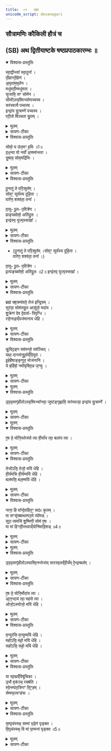 ```yaml
---
title:  ०१   ग्रहाः
unicode_script: devanagari
---
```

## सौत्रामणिः कौकिली हौत्रं च


## (SB) अथ द्वितीयाष्टके षष्ठप्रपाठकारम्भः ॥
<details open><summary>विश्वास-प्रस्तुतिः</summary>

स्वा॒द्वीन्त्वा᳚ स्वा॒दुना᳚ ।  
ती॒व्रान्ती॒व्रेण॑ ।  
अ॒मृता॑म॒मृते॑न ।  
मधु॑मती॒म्मधु॑मता ।  
सृ॒जामि॒ सꣳ सोमे॑न ।  
सोमो᳚ऽस्य॒श्विभ्या᳚म्पच्यस्व ।  
सर॑स्वत्यै पच्यस्व ।  
इन्द्रा॑य सु॒त्राम्णे॑ पच्यस्व ।  
परी॒तो षि॑ञ्चता सु॒तम् ।  
</details>

<details><summary>मूलम्</summary>

स्वा॒द्वीन्त्वा᳚ स्वा॒दुना᳚ ।  
ती॒व्रान्ती॒व्रेण॑ ।  
अ॒मृता॑म॒मृते॑न ।  
मधु॑मती॒म्मधु॑मता ।  
सृ॒जामि॒ सꣳ सोमे॑न ।  
सोमो᳚ऽस्य॒श्विभ्या᳚म्पच्यस्व ।  
सर॑स्वत्यै पच्यस्व ।  
इन्द्रा॑य सु॒त्राम्णे॑ पच्यस्व ।  
परी॒तो षि॑ञ्चता सु॒तम् ।  
</details>

<details><summary>सायण-टीका</summary>

यस्य निश्श्वसितं वेदा यो वेदेभ्योऽखिलं जगत् ।  
निर्ममे तमहं वन्दे विद्यातीर्थमहेश्वरम् ॥ १ ॥   

उपहोमार्थमन्त्राणां पञ्चमे शेष इरितः ।  
षष्ठे प्रपाठके सौत्रामणिः कौकिल्युदीर्यते ॥ २ ॥   


1तत्र प्रथमानुवाके ग्रहा उच्यन्ते । कल्पः - 'सुरायास्संधानकाले तोक्मैर्मासरेण नग्नहुना च सुरां संसृज्य' इति । अङ्कुरिता व्रीहयवस्तोक्माः । ईषत्तप्तानां यवानां चूर्णं द्विविधं सूक्ष्मं स्थूलं च । तत्र सूक्ष्मं चूर्णं दध्ना तक्रेण वा मिश्रितं दर्भैः प्रच्छन्नं मासरमित्युच्यते । स्थूलं चूर्णं तु मन्थेन मिश्रितं दर्भैः प्रच्छन्नं नग्नहुरित्युच्यते । तैस्तोक्ममासरनग्नहुभिः सुरायाः संसर्जनार्थं स्वाद्वीं त्वेति मन्त्रः - हे सुरे! स्वाद्वीं त्वा स्वादुना सोमेन संसृजामि । अत्र सोमशब्देन पूर्वोक्तं तोक्ममासरनग्नहुशब्दाभिधेयद्रव्यत्रयमुपलक्ष्यते । सोमस्यौषधिराजत्वेन तदुपलक्षणं कर्तुं शक्यम् । कीदृशीं त्वां? तीव्रां उग्रगन्धां अमृतां अमृतवदाप्यायनकरीम् । अत एव बलविर्दादीनाप्याययितुं पाययन्ति । मधुमतीं माधुर्येणोपेताम् । कीदृशेन सोमेन? तीव्रेण वमनाद्युपयुक्तौषधित्वेन सोमस्य तीव्रत्वम् । अमृतेन 'अपाम सोमममृता अभूम' इति श्रुतेरमृतत्वप्रापकेण । मधुमता माधुर्ययुक्तेन । एवंविधसोमरूपतया भावितैस्तोक्मादिभिर्युक्तत्वात्त्वं सोमोऽसि । तस्माद्देवतात्रयार्थं त्वं पच्यस्व सुत्राम्णे सुष्ठु रक्षकाय ॥
</details>

<details open><summary>विश्वास-प्रस्तुतिः</summary>

सोमो॒ य उ॑त्त॒मꣳ ह॒विः ॥1॥  
द॒ध॒न्वा यो नर्यो॑ अ॒फ्स्व॑न्तरा ।  
सु॒षाव॒ सोम॒मद्रि॑भिः ।  
</details>

<details><summary>मूलम्</summary>

सोमो॒ य उ॑त्त॒मꣳ ह॒विः ॥1॥  
द॒ध॒न्वा यो नर्यो॑ अ॒फ्स्व॑न्तरा ।  
सु॒षाव॒ सोम॒मद्रि॑भिः ।  
</details>

<details><summary>सायण-टीका</summary>

2कल्पः - 'सक्तूनां तृतीयेन परिकीर्य परीतो षिञ्चता सुतमित्येकस्या गोर्दुग्धेन परिषिच्य' इति । श्यामाकसक्तूंस्त्रेधा वि भज्य तृतीयांशं सुरायामुपरि विकीर्य तदुपरि दुग्धपरिषेचनार्थोऽयं मन्त्रः - यः सोमलतात्मकः तदेवेदमुत्तमं हविः तदत्र सुतमभिषुतं इतः अस्मात्क्षीरात् परितः सिक्तमभूत् । यः सोमः नर्यो नराणां यजमानानां हितस्सन् अप्स्वन्तरा द्रवद्रवेषु मध्ये आ समन्तात् दधन्वा स्वादुत्वं धारयति, तं सोमं अद्रिभिः उपांशुसवनप्रभृतिभिः पाषाणैः सुषाव यजमानोऽभिषुतवान् ॥
</details>

<details open><summary>विश्वास-प्रस्तुतिः</summary>

पु॒नातु॑ ते परि॒स्रुत᳚म् ।  
सोम॒ꣳ॒ सूर्य॑स्य दुहि॒ता ।  
वारे॑ण॒ शश्व॑ता॒ तना᳚ ।  


वा॒युᳶ पू॒तᳶ प॒वित्रे॑ण ।  
प्राङ्ख्सोमो॒ अति॑द्रुतः ।  
इन्द्र॑स्य॒ युज्य॒स्सखा᳚ ।  
</details>

<details><summary>मूलम्</summary>

पु॒नातु॑ ते परि॒स्रुत᳚म् ।  
सोम॒ꣳ॒ सूर्य॑स्य दुहि॒ता ।  
वारे॑ण॒ शश्व॑ता॒ तना᳚ ।  


वा॒युᳶ पू॒तᳶ प॒वित्रे॑ण ।  
प्राङ्ख्सोमो॒ अति॑द्रुतः ।  
इन्द्र॑स्य॒ युज्य॒स्सखा᳚ ।  
</details>

<details><summary>सायण-टीका</summary>

3यदुक्तं सूत्रकारेण - 'आज्यमुत्पूय पय उत्पुनाति प्राङ्सोमो अतिद्रुत इति सोमवामिनः, प्रत्यङ्सोमो अतिद्रुत इति सोमातिपवितस्य' इति । तत्र सोमवामिनो मन्त्रमाह - हे इन्द्र! ते त्वदर्थं सूर्यस्य दुहिता पयः पावयन्ती सूर्यस्य संबन्धिनी दुहितृस्थानीया दीप्तिः स्रुतं द्रवीभूतं सोमं सोमत्वेन भावितं पयोद्रव्यं वारेण वालजन्येन पवित्रेण पुनातु शोधयतु । क्रीदृशेन वारेण? शश्वता शाश्वतेन दृढेन तना विस्तीर्णेन तादृशेनानेन पवित्रेण पूतः सोमः पयोरूपो वायुवच्छीघ्रगामी भूत्वा प्राङ् ऊर्ध्वं निर्गतः । कीदृशः सोमः? इन्द्रस्य युज्यो योग्यः सखा। तादृशोऽयं सोमः शुद्धो भवत्वित्यर्थः । यः पूर्वं सोमयागं कृत्वा वान्तिं कृतवांस्तस्येदानीं सौत्रामण्यां पयश्शोधनार्थोऽयं मन्त्रः ॥
</details>

<details open><summary>विश्वास-प्रस्तुतिः</summary>

- {पु॒नातु॑ ते परि॒स्रुत᳚म् ।सोम॒ꣳ॒ सूर्य॑स्य दुहि॒ता ।  
वारे॑ण॒ शश्व॑ता॒ तना᳚ ।}  

वा॒युᳶ पू॒तᳶ प॒वित्रे॑ण ।  
प्र॒त्यङ्ख्सोमो॒ अति॑द्रुतः ॥2॥
इन्द्र॑स्य॒ युज्य॒स्सखा᳚ ।  
</details>

<details><summary>मूलम्</summary>

- {पु॒नातु॑ ते परि॒स्रुत᳚म् ।सोम॒ꣳ॒ सूर्य॑स्य दुहि॒ता ।  
वारे॑ण॒ शश्व॑ता॒ तना᳚ ।}  

वा॒युᳶ पू॒तᳶ प॒वित्रे॑ण ।  
प्र॒त्यङ्ख्सोमो॒ अति॑द्रुतः ॥2॥
इन्द्र॑स्य॒ युज्य॒स्सखा᳚ ।  
</details>

<details><summary>सायण-टीका</summary>

4यस्य तु पुरा सोमो जीर्णः सोऽयं सोमातिपवितः । यद्वा - यस्य सोमोऽधोद्वारेण निर्गतः सोऽयं सोमातिपवितः तस्य पयश्शोधनार्थं मन्त्रमाह - अत्र 'पुनातु ते परिस्रुतम्' इति पूर्वभागोऽनुषज्यते । प्रत्यङ् अतिद्रुतः अधोनिर्गतः । अन्यत्पूर्ववद्य्वाख्येयम् ॥
</details>

<details open><summary>विश्वास-प्रस्तुतिः</summary>

ब्रह्म॑ ख्ष॒त्रम्प॑वते॒ तेज॑ इन्द्रि॒यम् ।  
सुर॑या॒ सोम॑स्सु॒त आसु॑तो॒ मदा॑य ।  
शु॒क्रेण॑ देव दे॒वता᳚ᳶ पिपृग्धि ।  
रसे॒नान्न॒य्ँयज॑मानाय धेहि ।  
</details>

<details><summary>मूलम्</summary>

ब्रह्म॑ ख्ष॒त्रम्प॑वते॒ तेज॑ इन्द्रि॒यम् ।  
सुर॑या॒ सोम॑स्सु॒त आसु॑तो॒ मदा॑य ।  
शु॒क्रेण॑ देव दे॒वता᳚ᳶ पिपृग्धि ।  
रसे॒नान्न॒य्ँयज॑मानाय धेहि ।  
</details>

<details><summary>सायण-टीका</summary>

5कल्पः - 'ब्रह्म क्षत्रं पवत इति सुरां प्रतिप्रस्थाता' इति । पुनातीत्यनुवर्तते । ब्राह्मणजातिः क्षत्रियजातिश्च तेजःकारणमिन्द्रियवृद्धिकारणं चेदं द्रव्यं पवते पुनाति । अनया सुरया सह सोमः सुत उत्पादितः । मदाय देवानां मदार्थं आसुतः सर्वतोऽभिषुतश्च । हे सोमदेव! तव शुक्रेण निर्मलेन रसेन देवताः पिपृग्धि संपृक्ताः कुरु । यजमानाय चान्नं संपादय ॥
</details>

<details open><summary>विश्वास-प्रस्तुतिः</summary>

कु॒विद॒ङ्ग यव॑मन्तो॒ यव॑ञ्चित् ।  
यथा॒ दान्त्य॑नुपू॒र्वव्ँवि॒यूय॑ ।  
इ॒हेहै॑षाङ्कृणुत॒ भोज॑नानि ।  
ये ब॒र्हिषो॒ नमो॑वृक्ति॒न्न ज॒ग्मुः ।  
</details>

<details><summary>मूलम्</summary>

कु॒विद॒ङ्ग यव॑मन्तो॒ यव॑ञ्चित् ।  
यथा॒ दान्त्य॑नुपू॒र्वव्ँवि॒यूय॑ ।  
इ॒हेहै॑षाङ्कृणुत॒ भोज॑नानि ।  
ये ब॒र्हिषो॒ नमो॑वृक्ति॒न्न ज॒ग्मुः ।  
</details>

<details><summary>सायण-टीका</summary>

6कल्पः - "अध्वर्युः पयोग्रहान्गृह्णाति कुविदङ्गेति सर्वेषामेका पुरोरुक्, एका पुरोनुवाक्या, एकः प्रैषः, एका याज्या, 'उपयामगृहीतोऽस्यश्विभ्यां त्वा जुष्टं गृह्नामि' इति गृहीत्वा यवसक्तुभिः श्रीत्वा पवित्रेण परिमृज्य 'एष ते योनिस्तेजसे त्वा' इति सादयित्वा 'उपयामगृहीतोऽसि सरस्वत्यै त्वा जुष्टं गृह्नामि' इति गृहीत्वा गोधूमसक्तुभिः श्रीत्वा पवित्रेण परिमृज्य 'एष ते योनिर्वीर्याय त्वा' इति सादयित्वा 'उपयामगृहीतोऽसीन्द्राय त्वा सुत्राम्णे जुष्टं गृह्णामि' इति गृहीत्वोपवाकसक्तुभिः श्रीत्वा पवित्रेण परिमृज्य 'एष ते योनिर्बलाय त्वा' इति सादयित्वा" इति । तत्र पुरोरुचमाह - अङ्गशब्दः प्रियसंबोधनवाचकः । हे प्रियाः! अश्विसरस्वतिसुत्रामेन्द्राः! ये यज्वानो बर्हिषो यागस्य नमोवृक्तिं नमस्कारविनाशनं न जग्मुः न प्रापुः । किंतु अत्यन्तश्रद्धालवोऽनुतिष्ठन्ति तेषामेषा यजतां हविर्विषयाणि भोजनानि इहेह कृणुत । ग्रहणपात्राणामनेकत्वाद्वीप्सा । तत्रोपमानमुच्यते - कुविच्छब्दो बह्वर्थवाची । चिच्छब्दस्समुच्चये । यथा लोके यवमन्तो यवादिधान्योपेताः कृषिकाः कुवित् यवं चित् बहुलं यवं अन्यानि च गोधूमप्रियङ्ग्वादिधान्यानि अनुपूर्वं तत्तत्परिपाकानुक्रमेण वियूय विधूम विशेषेण इदं पक्वमिदमपक्वमिति पृथक्कृत्य दान्ति लुनन्ति तथा यूयमपि नमस्कारादिरहितो नास्तिकोऽयं यज्वा श्रद्धालुरयं यज्वेति विविच्य श्रद्धालोर्हवींषि भुङ्ग्ध्वम् ॥
</details>


<details><summary>मूलम्</summary>

उ॒प॒या॒मगृ॑हीतोऽस्य॒श्विभ्या᳚न्त्वा॒ जुष्ट॑ङ्गृह्णामि ॥3॥  
सर॑स्वत्या॒ इन्द्रा॑य सु॒त्राम्णे᳚ ।  
</details>

<details open><summary>विश्वास-प्रस्तुतिः</summary>

उ॒प॒या॒मगृ॑हीतोऽस्य॒श्विभ्या᳚न्त्वा॒ जुष्ट॑ङ्गृह्णामि॒ सर॑स्वत्या॒ इन्द्रा॑य सु॒त्राम्णे᳚ ।  
</details>

<details><summary>मूलम्</summary>

उ॒प॒या॒मगृ॑हीतोऽस्य॒श्विभ्या᳚न्त्वा॒ जुष्ट॑ङ्गृह्णामि॒ सर॑स्वत्या॒ इन्द्रा॑य सु॒त्राम्णे᳚ ।  
</details>

<details><summary>सायण-टीका</summary>

7-9अथ ग्रहणमन्त्रानाह - उपयामशब्दः पृथिवीकार्यदारुपात्रवाची । 'इयं वा उपयामः' इति श्रुतेः । पयोरूपद्रव्यविशेष! त्वमुपयामेन गृहीतोऽसि अश्विदेवार्थं त्वामिह पात्रे गृह्णामि । सरस्वतीमन्त्रे पूर्वोत्तरभागावनुषञ्जनीयौ । तथा सुत्राममन्त्रेऽपि ॥
</details>


<details><summary>मूलम्</summary>

ए॒ष ते॒ योनि॒स्तेज॑से त्वा ।  
वी॒र्या॑य त्वा॒ बला॑य त्वा ।  
</details>

<details open><summary>विश्वास-प्रस्तुतिः</summary>

ए॒ष ते॒ योनि॒स्तेज॑से त्वा वी॒र्या॑य त्वा॒ बला॑य त्वा ।  
</details>

<details><summary>मूलम्</summary>

ए॒ष ते॒ योनि॒स्तेज॑से त्वा वी॒र्या॑य त्वा॒ बला॑य त्वा ।  
</details>

<details><summary>सायण-टीका</summary>

10-12अथ सादनमन्त्रानाह - हे आश्विनग्रह! एष खरप्रदेशः ते तव स्थानम् । अस्मिन् स्थाने तेजस्सिद्ध्यर्थं त्वां सादयामीति शेषः । वीर्यबलमन्त्रयोरप्येष ते योनिरित्यनुवर्तते । हे सारस्वतग्रह! वीर्यवृद्धये त्वामिह सादयामि । हे सुत्रामग्रह! ब्लवृद्धये त्वामिह सादयामि ॥
</details>

<details open><summary>विश्वास-प्रस्तुतिः</summary>

तेजो॑ऽसि॒ तेजो॒ मयि॑ धेहि ।  
वी॒र्य॑मसि वी॒र्य॑म्मयि॑ धेहि ।  
बल॑मसि॒ बल॒म्मयि॑ धेहि ।  
</details>

<details><summary>मूलम्</summary>

तेजो॑ऽसि॒ तेजो॒ मयि॑ धेहि ।  
वी॒र्य॑मसि वी॒र्य॑म्मयि॑ धेहि ।  
बल॑मसि॒ बल॒म्मयि॑ धेहि ।  
</details>

<details><summary>सायण-टीका</summary>

13-15कल्पः - 'उत्तरैर्यथालिङ्गमुपतिष्ठते' इति । ग्रहत्रयं क्रमेण संबोध्य योजनीयम् ॥
</details>

<details open><summary>विश्वास-प्रस्तुतिः</summary>

नाना॒ हि वा᳚न्दे॒वहि॑त॒ꣳ॒ सद॑ᳵ कृ॒तम् ।  
मा सꣳसृ॑ख्षाथाम्पर॒मे व्यो॑मन्न् ।  
सुरा॒ त्वमसि॑ शु॒ष्मिणी॒ सोम॑ ए॒षः ।  
मा मा॑ हिꣳसी॒स्स्वाय्ँयोनि॑मावि॒शन्न् ॥4॥  
</details>

<details><summary>मूलम्</summary>

नाना॒ हि वा᳚न्दे॒वहि॑त॒ꣳ॒ सद॑ᳵ कृ॒तम् ।  
मा सꣳसृ॑ख्षाथाम्पर॒मे व्यो॑मन्न् ।  
सुरा॒ त्वमसि॑ शु॒ष्मिणी॒ सोम॑ ए॒षः ।  
मा मा॑ हिꣳसी॒स्स्वाय्ँयोनि॑मावि॒शन्न् ॥4॥  
</details>

<details><summary>सायण-टीका</summary>

16कल्पः - "सुरायां वाल आनीयमानायां धारायाः प्रतिप्रस्थाता सुराग्रहान्गृह्णाति 'नाना हि वां देवहितं सदः कृतम्' इति सर्वेषामेका पुरोरुगेका पुरोनुवाक्यैकः प्रैष एका याज्योपयामगृहीतोऽस्याश्विनं तेजोऽश्विभ्यां त्वा जुष्टं गृह्णामीति गृहीत्वा पवित्रेण परिमृज्यैष ते योनिर्मोदाय त्वेति सादयत्युपयामगृहीतोऽसि सारस्वतं वीर्यं सरस्वत्यै त्वा जुष्टं गृह्णामीति गृहीत्वा पवित्रेण परिमृज्यैष ते योनिरानन्दाय त्वेति सादयत्युपयामगृहीतोऽस्यैन्द्रं बलमिन्द्राय त्वा सुत्राम्णे जुष्टं गृह्णामीति गृहीत्वा पवित्रेण परिमृज्यैष ते योनिर्महसे त्वेति सादयति" इति । तत्र पुरोरुचमाह - हे सुरे! हे सोम! वां युवायोः नाना पृथग्भूतं सदः स्थानं देवेभ्यो हितं कृतं संपादितं तस्मात्तौ युवां मा संसृक्षाथां परमे व्योमन् उत्कृष्टे मदीयरक्षणे निमित्तभूते सति परस्परसंसृष्टौ मा भूतम् । हे गृह्यमाणद्रव्यविशेष! त्वं शुष्मिणी बलवती सुराऽसि । एष तु सोमः शान्तात्मा ततश्च युवयोः संसर्गो न युज्यते । हे सोम! स्वां योनिं मृदूदररूपं स्वस्थानमाविशन् मां सोमस्य पातारं मा हिंसीः ॥
</details>


<details><summary>मूलम्</summary>

उ॒प॒या॒मगृ॑हीतोऽस्याश्वि॒नन्तेजः॑ ।  
सा॒र॒स्व॒तव्ँवी॒र्य᳚म् ।  
ऐ॒न्द्रम्बल᳚म् ।  
</details>

<details open><summary>विश्वास-प्रस्तुतिः</summary>

उ॒प॒या॒मगृ॑हीतोऽस्याश्वि॒नन्तेज॑स्  सारस्व॒तव्ँवी॒र्य᳚म् ऐ॒न्द्रम्बल᳚म् ।  
</details>

<details><summary>मूलम्</summary>

उ॒प॒या॒मगृ॑हीतोऽस्याश्वि॒नन्तेज॑स्  सारस्व॒तव्ँवी॒र्य᳚म् ऐ॒न्द्रम्बल᳚म् ।  
</details>

<details><summary>सायण-टीका</summary>

17-19अथ ग्रहणमन्त्रानाह - हे द्रव्यविशेष! त्वदीयरक्षणे निमित्तभूते सति परस्परसंसृष्टौ मा भूतम् । हे गृह्यमाणद्रव्य! उपयामेन गृहीतोऽसि । तदिदं तव स्वरूपमश्विसंबन्धि तेजः । अतोऽश्विम्यां त्वा जुष्टं गृह्णामीति शेषः । एवं सारस्वतमन्त्रः ऐन्द्रमन्त्रश्च सूत्रोक्तक्रमेणानुषङ्गशेषपूरणाभ्यां योजनीयः ॥
</details>

<details open><summary>विश्वास-प्रस्तुतिः</summary>

ए॒ष ते॒ योनि॒र्मोदा॑य त्वा ।  
आ॒न॒न्दाय॑ त्वा॒ मह॑से त्वा ।  
ओजो॒ऽस्योजो॒ मयि॑ धेहि ।  
</details>

<details><summary>मूलम्</summary>

ए॒ष ते॒ योनि॒र्मोदा॑य त्वा ।  
आ॒न॒न्दाय॑ त्वा॒ मह॑से त्वा ।  
ओजो॒ऽस्योजो॒ मयि॑ धेहि ।  
</details>

<details><summary>सायण-टीका</summary>

20-22अथ सादनमन्त्रानाह - सूत्रोक्तक्रमेण ग्रहत्रयं सादने योजनीयम् ॥
</details>

<details open><summary>विश्वास-प्रस्तुतिः</summary>

म॒न्युर॑सि म॒न्युम्मयि॑ धेहि ।  
महो॑ऽसि॒ महो॒ मयि॑ धेहि ।  
सहो॑ऽसि॒ सहो॒ मयि॑ धेहि ।  
</details>

<details><summary>मूलम्</summary>

म॒न्युर॑सि म॒न्युम्मयि॑ धेहि ।  
महो॑ऽसि॒ महो॒ मयि॑ धेहि ।  
सहो॑ऽसि॒ सहो॒ मयि॑ धेहि ।  
</details>

<details><summary>सायण-टीका</summary>

23-26कल्पः - षण्णामनुवाकशेषेणाध्वर्युर्यजमानश्चोपतिष्ठते, उत्तरेण चानुवाकेन' इति । तत्रानुवाकशेषे चत्वारि यजूंष्याह - ओजो बलं, मन्युर्दीप्तिः, महः पूजा, सहोऽभिभवितृत्वम् । हे द्रव्यविशेष! त्वमुक्तैर्गुणैर्युक्तोसि अतो मय्यपि तान्गुणान् संपादय ॥
</details>

<details open><summary>विश्वास-प्रस्तुतिः</summary>

या व्या॒घ्रव्ँविषू॑चिका ।  
उ॒भौ वृक॑ञ्च॒ रख्ष॑ति ।  
श्ये॒नम्प॑त॒त्रिणꣳ॑ सि॒ꣳ॒हम् ।  
सेमम्पा॒त्वꣳह॑सः ।  
</details>

<details><summary>मूलम्</summary>

या व्या॒घ्रव्ँविषू॑चिका ।  
उ॒भौ वृक॑ञ्च॒ रख्ष॑ति ।  
श्ये॒नम्प॑त॒त्रिणꣳ॑ सि॒ꣳ॒हम् ।  
सेमम्पा॒त्वꣳह॑सः ।  
</details>

<details><summary>सायण-टीका</summary>

27अथैकामृचमाह - मुक्तान्नजरणविरोधिव्याधिविशेषा विषूचिका । तादृशी या व्याघ्रं वृकं चोभौ रक्षति । वृकोऽरण्यश्वा । व्याघ्रवृकयोर्दीपनपाटवात्कदाचिदप्यजरणदोषो नास्ति । तथा सा विषूचिका श्येनाख्यं पक्षिणं सिंहं च रक्षति । तयोरपि नास्ति सा व्याधिः । सा व्याघ्रादिरक्षिका विषूचिका इमं यजमानं अंहसः पापफलाद्व्याधेः पातु ॥
</details>

<details open><summary>विश्वास-प्रस्तुतिः</summary>

स॒म्पृच॑स्स्थ॒ सम्मा॑ भ॒द्रेण॑ पृङ्क्त ।  
वि॒पृच॑स्स्थ॒ वि मा॑ पा॒प्मना॑ पृङ्क्त ॥5॥  
</details>

<details><summary>मूलम्</summary>

स॒म्पृच॑स्स्थ॒ सम्मा॑ भ॒द्रेण॑ पृङ्क्त ।  
वि॒पृच॑स्स्थ॒ वि मा॑ पा॒प्मना॑ पृङ्क्त ॥5॥  
</details>

<details><summary>सायण-टीका</summary>

28-29अथ यजुर्द्वयमाह - हे इन्द्रपात्रस्थद्रव्यविशेषाः! यूयं द्रवत्वेन स्वभावतः संपर्कशीलाः स्थ, अतो मां भद्रेण श्रेयसा संयोजयत । इह तु पृथक्पात्रे धृतत्वाद्विपृचो वियुक्तरूपाः स्थ । अतो मां पाप्मना विष्टङ्क वियोज्यत ॥

अत्र विनियोगसंग्रहः -
स्वाद्वीं तोक्मादिभिर्योज्यं सुरा क्षीरं पुनेत्यतः ।  
ऋचां त्रयादुत्पुनीयात्सुरां ब्रह्मेति शोधयेत् ॥ १ ॥  


कुवित्पुरोरुचं ब्रूयादुपयामादिभिस्त्रिभिः ।  
पयः पात्रत्रये ग्राह्यमेषा सादयते त्रिभिः ॥ २ ॥   


तेजस्त्रिभिरुपस्थेयं नानेत्येतां पुरोरुचम् ।  
सुराग्रहे पठेन्मन्त्रैरुपयामादिभिस्त्रिभिः ॥ ३ ॥  


सुरां गृह्णात्यथैषाद्यैर्मन्त्रैस्संसादयेत्त्रिभिः ।  
ओजोऽसीत्यादिभिः सप्तमन्त्रैस्तानुपतिष्ठते ।   
प्रथमे ह्यनुवाकेऽस्मिन्नेकोनत्रिंशदीरिताः ॥४ ॥  

इति कृष्णयजुर्वेदीयतैत्तिरीयब्राह्मणभाष्ये द्वितीयाष्टके षष्ठप्रपाठके प्रथमोऽनुवाकः ॥  

</details>

